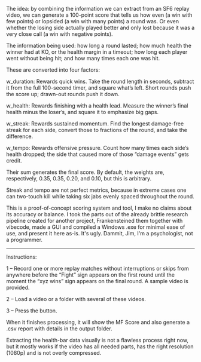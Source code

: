 The idea: by combining the information we can extract from an SF6 replay video, we can generate a 100-point score that tells us how even (a win with few points) or lopsided (a win with many points) a round was. Or even whether the losing side actually played better and only lost because it was a very close call (a win with negative points).

The information being used: how long a round lasted; how much health the winner had at KO, or the health margin in a timeout; how long each player went without being hit; and how many times each one was hit.

These are converted into four factors:

w_duration: Rewards quick wins. Take the round length in seconds, subtract it from the full 100-second timer, and square what’s left. Short rounds push the score up; drawn-out rounds push it down.

w_health: Rewards finishing with a health lead. Measure the winner’s final health minus the loser’s, and square it to emphasize big gaps.

w_streak: Rewards sustained momentum. Find the longest damage-free streak for each side, convert those to fractions of the round, and take the difference.

w_tempo: Rewards offensive pressure. Count how many times each side’s health dropped; the side that caused more of those “damage events” gets credit.

Their sum generates the final score. By default, the weights are, respectively, 0.35, 0.35, 0.20, and 0.10, but this is arbitrary.

Streak and tempo are not perfect metrics, because in extreme cases one can two-touch kill while taking six jabs evenly spaced throughout the round.

This is a proof-of-concept scoring system and tool, I make no claims about its accuracy or balance. I took the parts out of the already brittle research pipeline created for another project, Frankensteined them together with vibecode, made a GUI and compiled a Windows .exe for minimal ease of use, and present it here as-is. It's ugly. Dammit, Jim, I'm a psychologist, not a programmer.

* * * * *

Instructions:

1 – Record one or more replay matches without interruptions or skips from anywhere before the “Fight” sign appears on the first round until the moment the “xyz wins” sign appears on the final round. A sample video is provided.

2 – Load a video or a folder with several of these videos.

3 – Press the button.

When it finishes processing, it will show the MF Score and also generate a .csv report with details in the output folder.

Extracting the health-bar data visually is not a flawless process right now, but it mostly works if the video has all needed parts, has the right resolution (1080p) and is not overly compressed.
